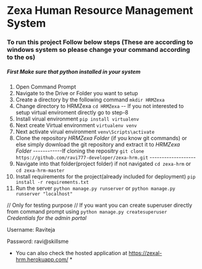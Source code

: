 # Zexa Human Resource Management System

### To run this project Follow below steps (These are according to windows system so please change your command according to the os)
##### First Make sure that python installed in your system
1. Open Command Prompt
2. Navigate to the Drive or Folder you want to setup
3. Create a directory by the following command
  `mkdir HRMZexa`
4. Change directory to HRMZexa
   `cd HRMZexa`
-- If you not interested to setup virtual enviroment directly go to step-8
5. Install virual environment
  `pip install virtualenv`
6. Next create Virtual environment
  `virtualenv venv`
7. Next activate virual environment
   `venv\Scripts\activate`
8. Clone the repository *HRMZexa Folder* (if you know git commands) or else simply download the git repository and extract it to *HRMZexa Folder*
------------If cloning the repositry `git clone https://github.com/ravi777-developer/zexa-hrm.git` -------------------
9. Navigate into that folder(project folder) if not navigated
    `cd zexa-hrm` or `cd zexa-hrm-master`
10. Install requirements for the project(already included for deployment)
    `pip install -r requirements.txt`
11. Run the server
    `python manage.py runserver` or `python manage.py runserver "localhost" `

// Only for testing purpose
// If you want you can create superuser directly from command prompt using `python manage.py createsuperuser`
*Credentials for the admin portal*

Username: Raviteja

Password: ravi@skillsme

* You can also check the hosted application at https://zexal-hrm.herokuapp.com/ *
